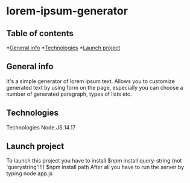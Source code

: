# lorem-ipsum-generator

## Table of contents
*[General info](#general-info)
*[Technologies](#technologies)
*[Launch project](#launch-project)

## General info
It's a simple generator of lorem ipsum text. Allows you to customize generated text by using form on the page, especially you can choose a number of generated paragraph, types of lists etc. 

## Technologies
Technologies
Node.JS 14.17

## Launch project
To launch this project you have to install 
$npm install query-string (not 'querystring'!!!)
$npm install path
After all you have to run the server by typing node app.js

